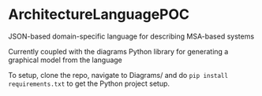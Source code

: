 # ArchitectureLanguagePOC

JSON-based domain-specific language for describing MSA-based systems

Currently coupled with the diagrams Python library for generating a graphical model from the language

To setup, clone the repo, navigate to Diagrams/ and do ```pip install requirements.txt``` to get the Python project setup.